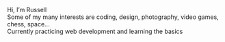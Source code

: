 Hi, I’m Russell  
Some of my many interests are coding, design, photography, video games, chess, space...  
Currently practicing web development and learning the basics

<!---
russB489/russB489 is a ✨ special ✨ repository because its `README.md` (this file) appears on your GitHub profile.
You can click the Preview link to take a look at your changes.
--->
